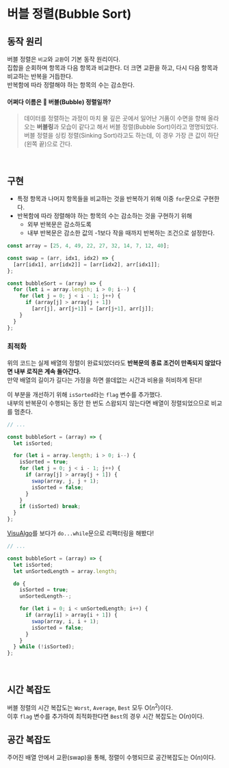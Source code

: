 # 버블 정렬(Bubble Sort)  

## 동작 원리 

버블 정렬은 `비교`와 `교환`이 기본 동작 원리이다.  
집합을 순회하며 항목과 다음 항목과 비교한다. 더 크면 교환을 하고, 다시 다음 항목과 비교하는 반복을 거듭한다.   
반복함에 따라 정렬해야 하는 항목의 수는 감소한다. 

#### 어쩌다 이름은 🫧 버블(Bubble) 정렬일까?  
> 데이터를 정렬하는 과정이 마치 물 깊은 곳에서 일어난 거품이 수면을 향해 올라오는 **버블링**과 모습이 같다고 해서 버블 정렬(Bubble Sort)이라고 명명되었다.   
> 버블 정렬을 싱킹 정렬(Sinking Sort)라고도 하는데, 이 경우 가장 큰 값이 하단(왼쪽 끝)으로 간다.   

<br>

## 구현 
- 특정 항목과 나머지 항목들을 비교하는 것을 반복하기 위해 이중 `for`문으로 구현한다.  
- 반복함에 따라 정렬해야 하는 항목의 수는 감소하는 것을 구현하기 위해 
    - 외부 반복문은 감소하도록
    - 내부 반복문은 감소한 값의 -1보다 작을 때까지 반복하는 조건으로 설정한다.

```js
const array = [25, 4, 49, 22, 27, 32, 14, 7, 12, 40];

const swap = (arr, idx1, idx2) => {
  [arr[idx1], arr[idx2]] = [arr[idx2], arr[idx1]];
};

const bubbleSort = (array) => {
  for (let i = array.length; i > 0; i--) {
    for (let j = 0; j < i - 1; j++) {
      if (array[j] > array[j + 1]) 
        [arr[j], arr[j+1]] = [arr[j+1], arr[j]];
    }
  }
};
```

### 최적화 
위의 코드는 실제 배열의 정렬이 완료되었더라도 **반복문의 종료 조건이 만족되지 않았다면 내부 로직은 계속 돌아간다.**   
만약 배열의 길이가 길다는 가정을 하면 쓸데없는 시간과 비용을 허비하게 된다!  

이 부분을 개선하기 위해 `isSorted`라는 `flag` 변수를 추가했다.  
내부의 반복문이 수행되는 동안 한 번도 스왑되지 않는다면 배열이 정렬되었으므로 비교를 멈춘다. 

```js
// ...

const bubbleSort = (array) => {
  let isSorted;

  for (let i = array.length; i > 0; i--) {
    isSorted = true;
    for (let j = 0; j < i - 1; j++) {
      if (array[j] > array[j + 1]) {
        swap(array, j, j + 1);
        isSorted = false;
      }
    }
    if (isSorted) break;
  }
};
```

[VisuAlgo](https://visualgo.net/en/sorting)를 보다가 `do...while`문으로 리팩터링을 해봤다! 

```js
// ...

const bubbleSort = (array) => {
  let isSorted;
  let unSortedLength = array.length;

  do {
    isSorted = true;
    unSortedLength--;

    for (let i = 0; i < unSortedLength; i++) {
      if (array[i] > array[i + 1]) {
        swap(array, i, i + 1);
        isSorted = false;
      }
    }
  } while (!isSorted);
};
```

<br>

## 시간 복잡도 

버블 정렬의 시간 복잡도는 `Worst`, `Average`, `Best` 모두 O($n^2$)이다.  
이후 `flag` 변수를 추가하여 최적화한다면 `Best`의 경우 시간 복잡도는 O($n$)이다. 

## 공간 복잡도 
주어진 배열 안에서 교환(swap)을 통해, 정렬이 수행되므로 공간복잡도는 O($n$)이다.
 